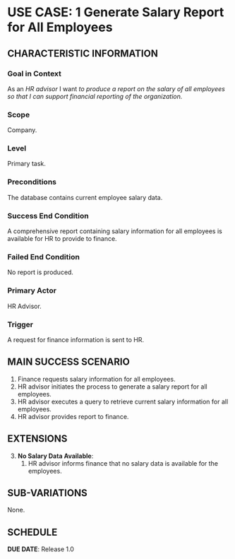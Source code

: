 # USE CASE: 1 Generate Salary Report for All Employees

## CHARACTERISTIC INFORMATION

### Goal in Context

As an *HR advisor* I want *to produce a report on the salary of all employees so that I can support financial reporting of the organization.*

### Scope

Company.

### Level

Primary task.

### Preconditions

The database contains current employee salary data.

### Success End Condition

A comprehensive report containing salary information for all employees is available for HR to provide to finance.
### Failed End Condition

No report is produced.

### Primary Actor

HR Advisor.

### Trigger

A request for finance information is sent to HR.

## MAIN SUCCESS SCENARIO

1. Finance requests salary information for all employees.
2. HR advisor initiates the process to generate a salary report for all employees.
3. HR advisor executes a query to retrieve current salary information for all employees.
4. HR advisor provides report to finance.

## EXTENSIONS

3. **No Salary Data Available**:
    1. HR advisor informs finance that no salary data is available for the employees.

## SUB-VARIATIONS

None.

## SCHEDULE

**DUE DATE**: Release 1.0